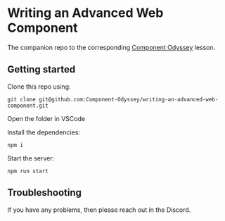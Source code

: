 # Writing an Advanced Web Component

The companion repo to the corresponding [Component Odyssey](https://component-odyssey.com) lesson.

## Getting started

Clone this repo using:

`git clone git@github.com:Component-Odyssey/writing-an-advanced-web-component.git`

Open the folder in VSCode

Install the dependencies:

`npm i`

Start the server:

`npm run start`

## Troubleshooting

If you have any problems, then please reach out in the Discord.

